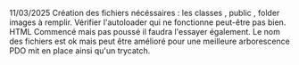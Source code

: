 11/03/2025
Création des fichiers nécéssaires : les classes , public , folder images à remplir.
Vérifier l'autoloader qui ne fonctionne peut-être pas bien.
HTML Commencé mais pas poussé il faudra l'essayer également.
Le nom des fichiers est ok mais peut être amélioré pour une meilleure arborescence
PDO mit en place ainsi qu'un trycatch.
